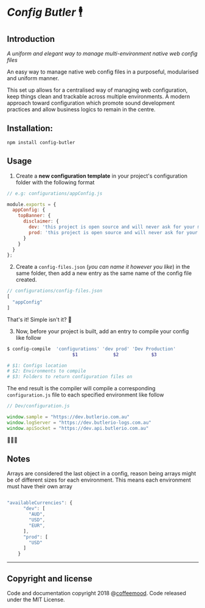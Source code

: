 # *Config Butler* 🕴


## Introduction

*A uniform and elegant way to manage multi-environment native web config files* 

An easy way to manage native web config files in a purposeful, modularised and uniform manner. 

This set up allows for a centralised way of managing web configuration, keep things clean and trackable across multiple environments.  A modern approach toward configuration which promote sound development practices and allow business logics to remain in the centre. 


## Installation: 

```
npm install config-butler 
```

## Usage

1. Create a **new configuration template** in your project's configuration folder with the following format 

```js
// e.g: configurations/appConfig.js

module.exports = {
  appConfig: {
    topBanner: {
      disclaimer: {
        dev: 'this project is open source and will never ask for your money ',
        prod: 'this project is open source and will never ask for your money',
      }
    }
  }
};
``` 

2. Create a `config-files.json` (_you can name it however you like_) in the same folder, then add a new entry as the same name of the config file created. 

```js
// configurations/config-files.json
[  
  "appConfig"
]
```

That's it! Simple isn't it? 🍰

3. Now, before your project is built, add an entry to compile your config like follow

```bash
$ config-compile  'configurations' 'dev prod' 'Dev Production' 
                        $1             $2            $3 

# $1: Configs location 
# $2: Environments to compile 
# $3: Folders to return configuration files on 
```

The end result is the compiler will compile a corresponding `configuration.js` file to each specified environment like follow 

```js
// Dev/configuration.js 

window.sample = "https://dev.butlerio.com.au"
window.logServer = "https://dev.butlerio-logs.com.au"
window.apiSocket = "https://dev.api.butlerio.com.au"
```

🍻🍻🍻

                
## Notes

Arrays are considered the last object in a config, reason being arrays might be of different sizes for each environment. This means each environment must have their own array

```js

"availableCurrencies": {
      "dev": [
        "AUD",
        "USD",
        "EUR",
      ],
      "prod": [
        "USD"
      ]
    }

```

---

## Copyright and license

Code and documentation copyright 2018 @[coffeemood](https://github.com/coffeemood). Code released under the MIT License. 


